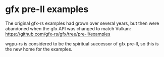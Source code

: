# gfx pre-ll examples

The original gfx-rs examples had grown over several years, but then were abandoned when the gfx API was changed to match Vulkan:
https://github.com/gfx-rs/gfx/tree/pre-ll/examples

wgpu-rs is considered to be the spiritual successor of gfx pre-ll, so this is the new home for the examples.
